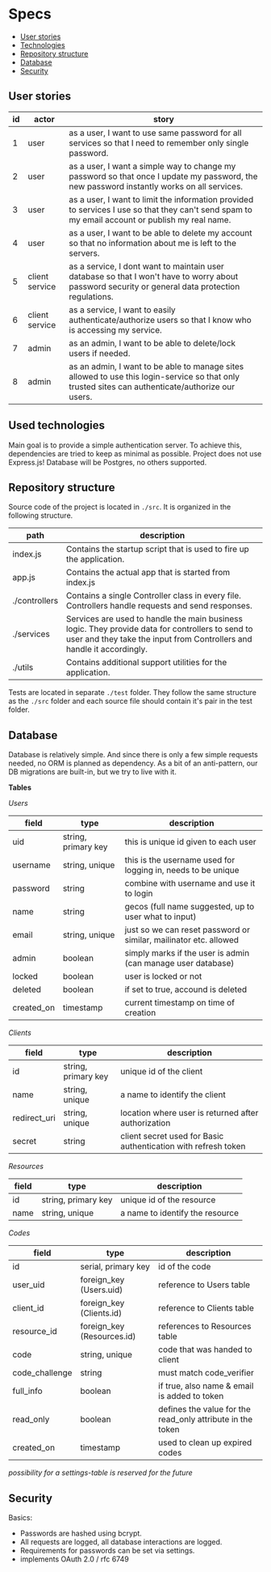 # Specs

- [User stories](#user-stories)
- [Technologies](#used-technologies)
- [Repository structure](#repository-structure)
- [Database](#database)
- [Security](#security)


## User stories

| id | actor | story  |
|----|-------|--------|
| 1  | user  | as a user, I want to use same password for all services so that I need to remember only single password. |
| 2  | user  | as a user, I want a simple way to change my password so that once I update my password, the new password instantly works on all services. |
| 3  | user  | as a user, I want to limit the information provided to services I use so that they can't send spam to my email account or publish my real name. |
| 4  | user  | as a user, I want to be able to delete my account so that no information about me is left to the servers. |
| 5  | client service | as a service, I dont want to maintain user database so that I won't have to worry about password security or general data protection regulations. |
| 6  | client service | as a service, I want to easily authenticate/authorize users so that I know who is accessing my service. |
| 7  | admin | as an admin, I want to be able to delete/lock users if needed. |
| 8  | admin | as an admin, I want to be able to manage sites allowed to use this login-service so that only trusted sites can authenticate/authorize our users. |

## Used technologies

Main goal is to provide a simple authentication server. To achieve this, dependencies are tried to keep as minimal as possible. Project does not use Express.js! Database will be Postgres, no others supported. 

## Repository structure

Source code of the project is located in `./src`. It is organized in the following structure. 

| path | description |
|------|-------------|
|index.js| Contains the startup script that is used to fire up the application. |
|app.js | Contains the actual app that is started from index.js | 
|./controllers| Contains a single Controller class in every file. Controllers handle requests and send responses. |
|./services | Services are used to handle the main business logic. They provide data for controllers to send to user and they take the input from Controllers and handle it accordingly. |
|./utils| Contains additional support utilities for the application. |

Tests are located in separate `./test` folder. They follow the same structure as the `./src` folder and each source file should contain it's pair in the test folder. 

## Database

Database is relatively simple. And since there is only a few simple requests needed, no ORM is planned as dependency. 
As a bit of an anti-pattern, our DB migrations are built-in, but we try to live with it. 

**Tables**

*Users*

| field | type | description |
|-------|------|-------------|
|uid   | string, primary key | this is unique id given to each user |
|username | string, unique | this is the username used for logging in, needs to be unique |
|password | string | combine with username and use it to login |
|name | string | gecos (full name suggested, up to user what to input) |
|email | string, unique | just so we can reset password or similar, mailinator etc. allowed |
|admin| boolean | simply marks if the user is admin (can manage user database) |
|locked | boolean | user is locked or not |
|deleted | boolean | if set to true, accound is deleted |
|created_on | timestamp | current timestamp on time of creation |

*Clients*

| field | type | description |
|-------|------|-------------|
| id    | string, primary key | unique id of the client |
| name  | string, unique | a name to identify the client | 
| redirect_uri  | string, unique | location where user is returned after authorization |
| secret | string | client secret used for Basic authentication with refresh token |

*Resources*

| field | type | description |
|-------|------|-------------|
| id    | string, primary key | unique id of the resource |
| name  | string, unique | a name to identify the resource |

*Codes*

| field | type | description |
|-------|------|-------------|
| id | serial, primary key | id of the code |
| user_uid | foreign_key (Users.uid) | reference to Users table |
| client_id | foreign_key (Clients.id) | reference to Clients table |
| resource_id | foreign_key (Resources.id) | references to Resources table |
| code | string, unique | code that was handed to client |
| code_challenge | string | must match code_verifier | 
| full_info | boolean | if true, also name & email is added to token |
| read_only | boolean | defines the value for the read_only attribute in the token |
| created_on | timestamp | used to clean up expired codes | 

*possibility for a settings-table is reserved for the future*

## Security

Basics:
- Passwords are hashed using bcrypt.
- All requests are logged, all database interactions are logged. 
- Requirements for passwords can be set via settings. 
- implements OAuth 2.0 / rfc 6749
